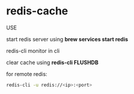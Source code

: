 # redis-cache

USE 

start redis server using **brew services start redis**

redis-cli monitor in cli

clear cache using **redis-cli FLUSHDB**

for remote redis:

```sh
redis-cli -u redis://<ip>:<port>
```
